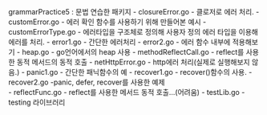 grammarPractice5 : 문법 연습한 패키지
	- closureError.go
		- 클로저로 에러 처리.
	- customError.go
		- 에러 확인 함수를 사용하기 위해 만들어본 예시
	- customErrorType.go
		- 에러타입을 구조체로 정의해 사용자 정의 에러 타입을 이용해 에러를 처리.
	- error1.go
		- 간단한 에러처리
	- error2.go
		- 에러 함수 내부에 적용해보기
	- heap.go
		- go언어에서의 heap 사용
	- methodReflectCall.go
		- reflect를 사용한 동적 메서드의 동적 호출
	- netHttpError.go
		- http에러 처리(실제로 실행해보지 않음.)
	- panic1.go
		- 간단한 패닉함수의 예
	- recover1.go
		- recover()함수의 사용.
	- recover2.go
		-panic, defer, recover를 사용한 예제  
	- reflectFunc.go
		- reflect를 사용한 메서드 동적 호출...(어려움)
	- testLib.go
		- testing 라이브러리 